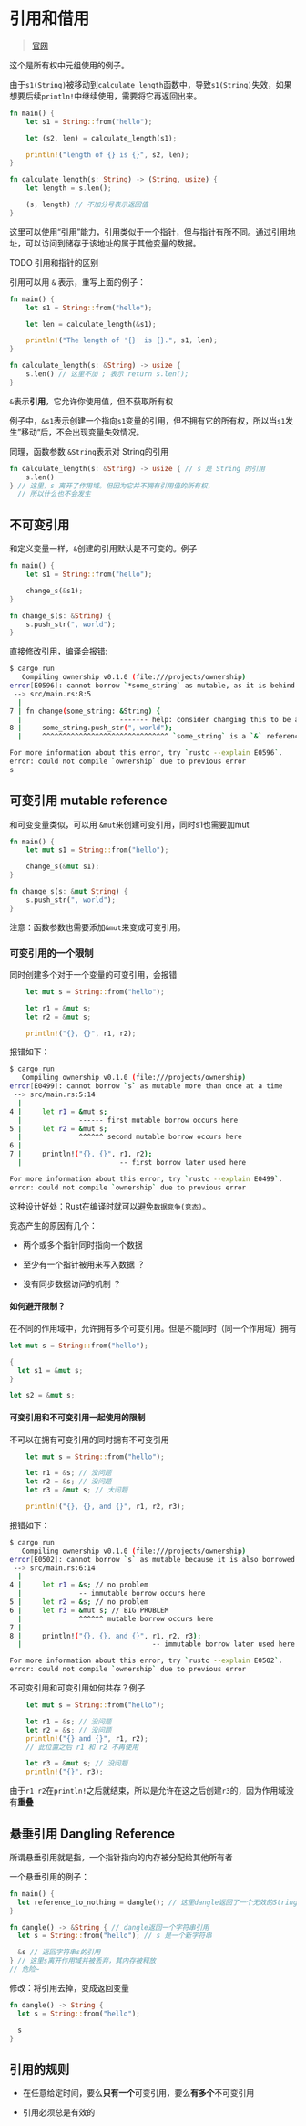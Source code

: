 # 引用和借用

> [官网](https://kaisery.github.io/trpl-zh-cn/ch04-02-references-and-borrowing.html#%E5%BC%95%E7%94%A8%E4%B8%8E%E5%80%9F%E7%94%A8)

这个是所有权中元组使用的例子。

由于`s1(String)`被移动到`calculate_length`函数中，导致`s1(String)`失效，如果想要后续`println!`中继续使用，需要将它再返回出来。

```rs
fn main() {
    let s1 = String::from("hello");

    let (s2, len) = calculate_length(s1);

    println!("length of {} is {}", s2, len);
}

fn calculate_length(s: String) -> (String, usize) {
    let length = s.len();

    (s, length) // 不加分号表示返回值
}
```

这里可以使用“引用”能力，引用类似于一个指针，但与指针有所不同。通过引用地址，可以访问到储存于该地址的属于其他变量的数据。

TODO 引用和指针的区别

引用可以用 `&` 表示，重写上面的例子：

```rs
fn main() {
    let s1 = String::from("hello");

    let len = calculate_length(&s1);

    println!("The length of '{}' is {}.", s1, len);
}

fn calculate_length(s: &String) -> usize {
    s.len() // 这里不加 ; 表示 return s.len();
}
```

`&`表示**引用**，它允许你使用值，但不获取所有权

例子中，`&s1`表示创建一个指向`s1`变量的引用，但不拥有它的所有权，所以当`s1`发生”移动“后，不会出现变量失效情况。

同理，函数参数 `&String`表示对 String的引用

```rs
fn calculate_length(s: &String) -> usize { // s 是 String 的引用
    s.len()
} // 这里，s 离开了作用域。但因为它并不拥有引用值的所有权，
  // 所以什么也不会发生
```

## 不可变引用

和定义变量一样，`&`创建的引用默认是不可变的。例子

```rs
fn main() {
    let s1 = String::from("hello");

    change_s(&s1);
}

fn change_s(s: &String) {
    s.push_str(", world");
}
```

直接修改引用，编译会报错:

```sh
$ cargo run
   Compiling ownership v0.1.0 (file:///projects/ownership)
error[E0596]: cannot borrow `*some_string` as mutable, as it is behind a `&` reference
 --> src/main.rs:8:5
  |
7 | fn change(some_string: &String) {
  |                        ------- help: consider changing this to be a mutable reference: `&mut String`
8 |     some_string.push_str(", world");
  |     ^^^^^^^^^^^^^^^^^^^^^^^^^^^^^^^ `some_string` is a `&` reference, so the data it refers to cannot be borrowed as mutable

For more information about this error, try `rustc --explain E0596`.
error: could not compile `ownership` due to previous error
s
```

## 可变引用 mutable reference

和可变变量类似，可以用 `&mut`来创建可变引用，同时s1也需要加mut

```rs
fn main() {
    let mut s1 = String::from("hello");

    change_s(&mut s1);
}

fn change_s(s: &mut String) {
    s.push_str(", world");
}
```

注意：函数参数也需要添加`&mut`来变成可变引用。


### 可变引用的一个限制

同时创建多个对于一个变量的可变引用，会报错

```rs
    let mut s = String::from("hello");

    let r1 = &mut s;
    let r2 = &mut s;

    println!("{}, {}", r1, r2);

```

报错如下：

```sh
$ cargo run
   Compiling ownership v0.1.0 (file:///projects/ownership)
error[E0499]: cannot borrow `s` as mutable more than once at a time
 --> src/main.rs:5:14
  |
4 |     let r1 = &mut s;
  |              ------ first mutable borrow occurs here
5 |     let r2 = &mut s;
  |              ^^^^^^ second mutable borrow occurs here
6 |
7 |     println!("{}, {}", r1, r2);
  |                        -- first borrow later used here

For more information about this error, try `rustc --explain E0499`.
error: could not compile `ownership` due to previous error

```

这种设计好处：Rust在编译时就可以避免`数据竞争(竞态)`。

竞态产生的原因有几个：

- 两个或多个指针同时指向一个数据

- 至少有一个指针被用来写入数据 ？

- 没有同步数据访问的机制 ？


#### 如何避开限制？

在不同的作用域中，允许拥有多个可变引用。但是不能同时（同一个作用域）拥有

```rs
let mut s = String::from("hello");

{
  let s1 = &mut s;
}

let s2 = &mut s;
```

#### 可变引用和不可变引用一起使用的限制

不可以在拥有可变引用的同时拥有不可变引用

```rs
    let mut s = String::from("hello");

    let r1 = &s; // 没问题
    let r2 = &s; // 没问题
    let r3 = &mut s; // 大问题

    println!("{}, {}, and {}", r1, r2, r3);

```

报错如下：

```sh
$ cargo run
   Compiling ownership v0.1.0 (file:///projects/ownership)
error[E0502]: cannot borrow `s` as mutable because it is also borrowed as immutable
 --> src/main.rs:6:14
  |
4 |     let r1 = &s; // no problem
  |              -- immutable borrow occurs here
5 |     let r2 = &s; // no problem
6 |     let r3 = &mut s; // BIG PROBLEM
  |              ^^^^^^ mutable borrow occurs here
7 |
8 |     println!("{}, {}, and {}", r1, r2, r3);
  |                                -- immutable borrow later used here

For more information about this error, try `rustc --explain E0502`.
error: could not compile `ownership` due to previous error

```

不可变引用和可变引用如何共存？例子

```rs
    let mut s = String::from("hello");

    let r1 = &s; // 没问题
    let r2 = &s; // 没问题
    println!("{} and {}", r1, r2);
    // 此位置之后 r1 和 r2 不再使用

    let r3 = &mut s; // 没问题
    println!("{}", r3);

```

由于`r1 r2`在`println!`之后就结束，所以是允许在这之后创建`r3`的，因为作用域没有**重叠**


## 悬垂引用 Dangling Reference

所谓悬垂引用就是指，一个指针指向的内存被分配给其他所有者

一个悬垂引用的例子：

```rs
fn main() {
  let reference_to_nothing = dangle(); // 这里dangle返回了一个无效的String引用，所以Rust编译会报错
}

fn dangle() -> &String { // dangle返回一个字符串引用
  let s = String::from("hello"); // s 是一个新字符串

  &s // 返回字符串s的引用
} // 这里s离开作用域并被丢弃，其内存被释放
// 危险~
```

修改：将引用去掉，变成返回变量

```rs
fn dangle() -> String {
  let s = String::from("hello");

  s
} 
```

## 引用的规则

- 在任意给定时间，要么**只有一个**可变引用，要么**有多个**不可变引用

- 引用必须总是有效的